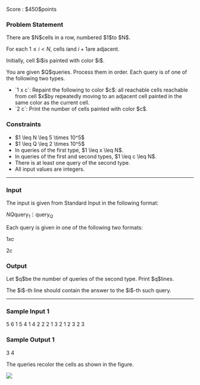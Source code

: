 
<div>

<span>

<span>

<p>
Score : $450$points
</p>

<div>

<section>

### **Problem Statement**

<p>
There are $N$cells in a row, numbered $1$to $N$.

For each $1 \leq i < N$, cells $i$and $i+1$are adjacent.
</p>

<p>
Initially, cell $i$is painted with color $i$.
</p>

<p>
You are given $Q$queries. Process them in order. Each query is of one of the following two types.
</p>

<ul>

<li>
`1 x c`: Repaint the following to color $c$: all reachable cells reachable from cell $x$by repeatedly moving to an adjacent cell painted in the same color as the current cell.
</li>

<li>
`2 c`: Print the number of cells painted with color $c$.
</li>

</ul>

</section>

</div>

<div>

<section>

### **Constraints**

<ul>

<li>
$1 \leq N \leq 5 \times 10^5$
</li>

<li>
$1 \leq Q \leq 2 \times 10^5$
</li>

<li>
In queries of the first type, $1 \leq x \leq N$.
</li>

<li>
In queries of the first and second types, $1 \leq c \leq N$.
</li>

<li>
There is at least one query of the second type.
</li>

<li>
All input values are integers.
</li>

</ul>

</section>

</div>

---

<div>

<div>

<section>

### **Input**

<p>
The input is given from Standard Input in the following format:
</p>

<div>

$N$$Q$$\mathrm{query}_1$$\vdots$$\mathrm{query}_Q$
</div>

<p>
Each query is given in one of the following two formats:
</p>

<div>

$1$$x$$c$
</div>

<div>

$2$$c$
</div>

</section>

</div>

<div>

<section>

### **Output**

<p>
Let $q$be the number of queries of the second type. Print $q$lines.
</p>

<p>
The $i$-th line should contain the answer to the $i$-th such query.
</p>

</section>

</div>

</div>

---

<div>

<section>

### **Sample Input 1**

<div>

5 6
1 5 4
1 4 2
2 2
1 3 2
1 2 3
2 3

</div>

</section>

</div>

<div>

<section>

### **Sample Output 1**

<div>

3
4

</div>

<p>
The queries recolor the cells as shown in the figure.
</p>

<p>

<img src="https://img.atcoder.jp/abc380/c3bf3eec819a7b7fcbfd21065c06bab2.png">

</img>

</p>

</section>

</div>

</span>

</span>

</div>

